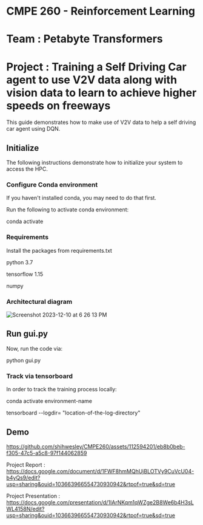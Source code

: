 # CMPE 260 - Reinforcement Learning
# Team : Petabyte Transformers
# Project : Training a Self Driving Car agent to use V2V data along with vision data to learn to achieve higher speeds on freeways


This guide demonstrates how to make use of V2V data to help a self driving car agent using DQN.

## Initialize

The following instructions demonstrate how to initialize your system to access the HPC.


### Configure Conda environment

If you haven't installed conda, you may need to do that first.

Run the following to activate conda environment:

conda activate <environment-name>

### Requirements

Install the packages from requirements.txt

python 3.7



tensorflow 1.15




numpy

### Architectural diagram
![Screenshot 2023-12-10 at 6 26 13 PM](https://github.com/shihwesley/CMPE260/assets/112594201/54ab8fdf-b905-44b0-a681-860d14a3c68f)

## Run gui.py

Now, run the code via:

python gui.py


### Track via tensorboard

In order to track the training process locally:

conda activate environment-name

tensorboard --logdir= "location-of-the-log-directory"

## Demo


https://github.com/shihwesley/CMPE260/assets/112594201/eb8b0beb-f305-47c5-a5c8-97f144062859



Project Report : https://docs.google.com/document/d/1FWF8hmMQhUjBLOTVy9CuVcU04-b4yQs9/edit?usp=sharing&ouid=103663966554730930942&rtpof=true&sd=true


Project Presentation : https://docs.google.com/presentation/d/1IArNKqm1qWZge2B8We6b4H3sLWL4158N/edit?usp=sharing&ouid=103663966554730930942&rtpof=true&sd=true
